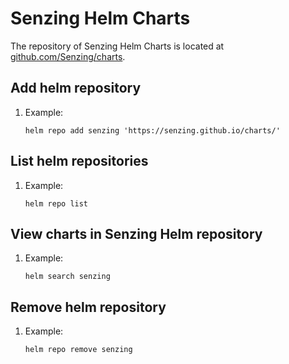 # Senzing Helm Charts

The repository of Senzing Helm Charts is located at
[github.com/Senzing/charts](https://github.com/Senzing/charts).

## Add helm repository

1. Example:

    ```console
    helm repo add senzing 'https://senzing.github.io/charts/'
    ```

## List helm repositories

1. Example:

    ```console
    helm repo list
    ```

## View charts in Senzing Helm repository

1. Example:

    ```console
    helm search senzing
    ```

## Remove helm repository

1. Example:

    ```console
    helm repo remove senzing
    ```